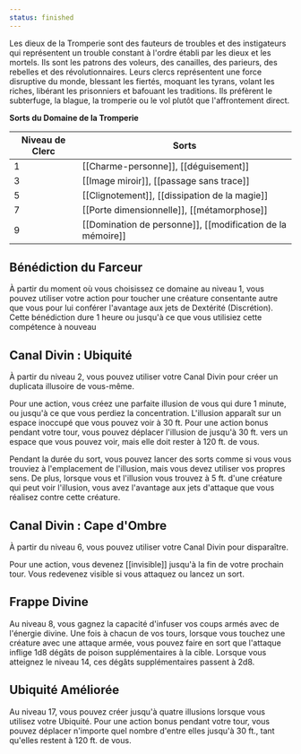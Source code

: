```yaml
---
status: finished
---
```

Les dieux de la Tromperie sont des fauteurs de troubles et des instigateurs qui représentent un trouble constant à l'ordre établi par les dieux et les mortels. Ils sont les patrons des voleurs, des canailles, des parieurs, des rebelles et des révolutionnaires. Leurs clercs représentent une force disruptive du monde, blessant les fiertés, moquant les tyrans, volant les riches, libérant les prisonniers et bafouant les traditions. Ils préfèrent le subterfuge, la blague, la tromperie ou le vol plutôt que l'affrontement direct.

**Sorts du Domaine de la Tromperie**

| Niveau de Clerc | Sorts                                                      |
| --------------- | ---------------------------------------------------------- |
| 1               | [[Charme-personne]], [[déguisement]]                       |
| 3               | [[Image miroir]], [[passage sans trace]]                   |
| 5               | [[Clignotement]], [[dissipation de la magie]]              |
| 7               | [[Porte dimensionnelle]], [[métamorphose]]                 |
| 9               | [[Domination de personne]], [[modification de la mémoire]] |

## Bénédiction du Farceur

À partir du moment où vous choisissez ce domaine au niveau 1, vous pouvez utiliser votre action pour toucher une créature consentante autre que vous pour lui conférer l'avantage aux jets de Dextérité (Discrétion). Cette bénédiction dure 1 heure ou jusqu'à ce que vous utilisiez cette compétence à nouveau

## Canal Divin : Ubiquité

À partir du niveau 2, vous pouvez utiliser votre Canal Divin pour créer un duplicata illusoire de vous-même.

Pour une action, vous créez une parfaite illusion de vous qui dure 1 minute, ou jusqu'à ce que vous perdiez la concentration. L'illusion apparaît sur un espace inoccupé que vous pouvez voir à 30 ft. Pour une action bonus pendant votre tour, vous pouvez déplacer l'illusion de jusqu'à 30 ft. vers un espace que vous pouvez voir, mais elle doit rester à 120 ft. de vous.

Pendant la durée du sort, vous pouvez lancer des sorts comme si vous vous trouviez à l'emplacement de l'illusion, mais vous devez utiliser vos propres sens. De plus, lorsque vous et l'illusion vous trouvez à 5 ft. d'une créature qui peut voir l'illusion, vous avez l'avantage aux jets d'attaque que vous réalisez contre cette créature.

## Canal Divin : Cape d'Ombre

À partir du niveau 6, vous pouvez utiliser votre Canal Divin pour disparaître.

Pour une action, vous devenez [[invisible]] jusqu'à la fin de votre prochain tour. Vous redevenez visible si vous attaquez ou lancez un sort.

## Frappe Divine

Au niveau 8, vous gagnez la capacité d'infuser vos coups armés avec de l'énergie divine. Une fois à chacun de vos tours, lorsque vous touchez une créature avec une attaque armée, vous pouvez faire en sort que l'attaque inflige 1d8 dégâts de poison supplémentaires à la cible. Lorsque vous atteignez le niveau 14, ces dégâts supplémentaires passent à 2d8.

## Ubiquité Améliorée

Au niveau 17, vous pouvez créer jusqu'à quatre illusions lorsque vous utilisez votre Ubiquité. Pour une action bonus pendant votre tour, vous pouvez déplacer n'importe quel nombre d'entre elles jusqu'à 30 ft., tant qu'elles restent à 120 ft. de vous.
